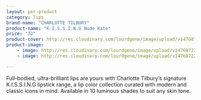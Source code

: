 ```yaml
---
layout: per-product
category: lips
brand-name: "CHARLOTTE TILBURY"
product-name: "K.I.S.S.I.N.G Nude Kate"
price: "32"
product-cover: http://res.cloudinary.com/lourdgene/image/upload/v1476872248/lips/charlotte-luxury-lipstick/nude-kate.jpg
product-image:
    - image: http://res.cloudinary.com/lourdgene/image/upload/v1476872248/lips/charlotte-luxury-lipstick/nude-kate.jpg
    - image: http://res.cloudinary.com/lourdgene/image/upload/v1476872248/lips/charlotte-luxury-lipstick/nude-kate-shade.jpg

---
```

Full-bodied, ultra-brilliant lips are yours with Charlotte Tilbury’s signature K.I.S.S.I.N.G lipstick range, a lip color collection curated with modern and classic icons in mind. Available in 10 luminous shades to suit any skin tone.

